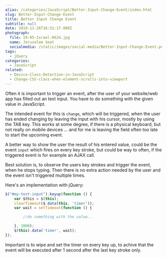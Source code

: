```yaml
---
alias: /categories/JavaScript/Better-Input-Change-Event/index.html
slug: Better-Input-Change-Event
title: Better Input Change Event
subtitle: null
date: 2019-11-26T16:51:17.000Z
photograph:
  file: 19-05-Israel-0624.jpg
  name: Jerusalem Seat
  socialmedia: /static/images/social-media/Better-Input-Change-Event.png
tags:
  - jQuery
categories:
  - JavaScript
related:
  - Device-Class-Detection-in-JavaScript
  - Change-CSS-class-when-element-scrolls-into-viewport
---
```


Often it is important to trigger an event, after the user of your website/web app has filled out an text input. You have to do something with the given value in JavaScript.

The intended event for this is ``change``, which will be triggered, when the user has ended changing by leaving the input with his cursor, mostly by using the TAB key. This works at some degree, if there is a physical keyboard, but not really on mobile devices ... and for me is leaving the field often too late to start the upcoming event.

<!-- more -->

A better way to show the user the result of his entered value, could be the event ``input`` which fires on every key stroke, but could be way to often, if the triggered event is for example an AJAX call.

Best solution is, to observe the users key strokes and trigger the event, when he stops typing. Then there is no extra action needed by the user and the event isn't triggered multiple times. 

Here's an implementation with jQuery:

```javascript
$("#my-text-input").keyup(function () {
    var $this = $(this);
    clearTimeout($.data(this, 'timer'));
    var wait = setTimeout(function () {

        //do something with the value...

    }, 1000);
    $(this).data('timer', wait);
});
```

Important is to wipe and set the timer on every key up, to achive that the event will be executed after 1 second after the last key stroke only.